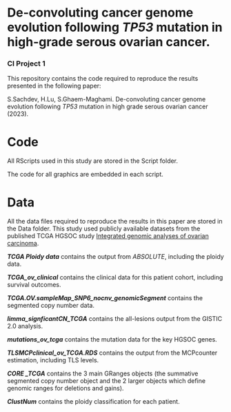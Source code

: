 # De-convoluting cancer genome evolution following *TP53* mutation in high-grade serous ovarian cancer.
### CI Project 1

This repository contains the code required to reproduce the results presented in the following paper:

S.Sachdev, H.Lu, S.Ghaem-Maghami. De-convoluting cancer genome evolution following *TP53* mutation in high grade serous ovarian cancer (2023).

# Code
All RScripts used in this study are stored in the Script folder.

The code for all graphics are embedded in each script.

# Data
All the data files required to reproduce the results in this paper are stored in the Data folder. This study used publicly available datasets from the published TCGA HGSOC study [Integrated genomic analyses of ovarian carcinoma](https://www.nature.com/articles/nature10166).

***TCGA Ploidy data*** contains the output from *ABSOLUTE*, including the ploidy data.

***TCGA_ov_clinical*** contains the clinical data for this patient cohort, including survival outcomes.

***TCGA.OV.sampleMap_SNP6_nocnv_genomicSegment*** contains the segmented copy number data.

***limma_signficantCN_TCGA*** contains the all-lesions output from the GISTIC 2.0 analysis.

***mutations_ov_tcga*** contains the mutation data for the key HGSOC genes.

***TLSMCPclinical_ov_TCGA.RDS*** contains the output from the MCPcounter estimation, including TLS levels.

***CORE _TCGA*** contains the 3 main GRanges objects (the summative segmented copy number object and the 2 larger objects which define genomic ranges for deletions and gains).

***ClustNum*** contains the ploidy classification for each patient.


